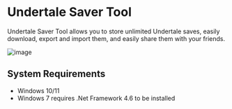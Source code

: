 # Undertale Saver Tool

Undertale Saver Tool allows you to store unlimited Undertale saves, easily download, export and import them, and easily share them with your friends.

![image](https://github.com/user-attachments/assets/77466596-0315-4544-b1d5-4587c1998c90)


## System Requirements
- Windows 10/11
- Windows 7 requires .Net Framework 4.6 to be installed
